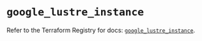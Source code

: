 # `google_lustre_instance`

Refer to the Terraform Registry for docs: [`google_lustre_instance`](https://registry.terraform.io/providers/hashicorp/google/6.46.0/docs/resources/lustre_instance).
